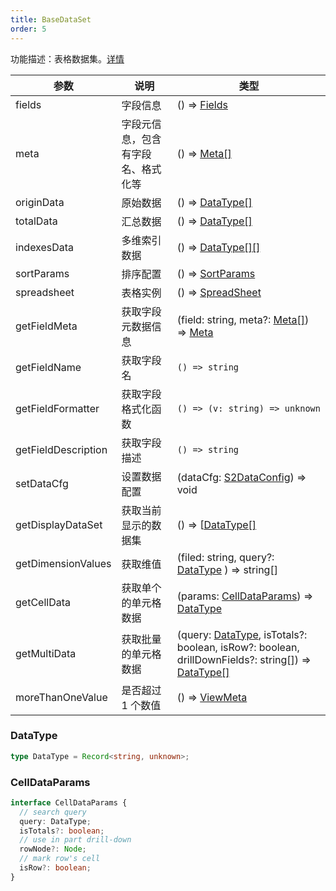 ```yaml
---
title: BaseDataSet
order: 5
---
```


功能描述：表格数据集。[详情](https://github.com/antvis/S2/blob/master/packages/s2-core/src/data-set/pivot-data-set.ts)

| 参数 | 说明 | 类型 |
| --- | --- | --- |
| fields | 字段信息 | () => [Fields](#/zh/docs/api/general/S2DataConfig#fields) |
| meta | 字段元信息，包含有字段名、格式化等 | () => [Meta[]](#/zh/docs/api/general/S2DataConfig#meta) |
| originData | 原始数据 | () => [DataType[]](#datatype) |
| totalData | 汇总数据 | () => [DataType[]](#datatype)  |
| indexesData | 多维索引数据 | () => [DataType[][]](#datatype)  |
| sortParams | 排序配置 | () => [SortParams](#/zh/docs/api/general/S2DataConfig#sortparams) |
| spreadsheet | 表格实例 | () => [SpreadSheet](#/zh/docs/api/basic-class/spreadsheet) |
| getFieldMeta | 获取字段元数据信息 | (field: string, meta?: [Meta[]](#/zh/docs/api/general/S2DataConfig#meta)) => [Meta](#/zh/docs/api/general/S2DataConfig#meta) |
| getFieldName | 获取字段名 | `() => string` |
| getFieldFormatter | 获取字段格式化函数 | `() => (v: string) => unknown` |
| getFieldDescription | 获取字段描述 | `() => string` |
| setDataCfg | 设置数据配置 | (dataCfg: [S2DataConfig](/zh/docs/api/general/S2DataConfig)) => void |
| getDisplayDataSet | 获取当前显示的数据集 | () => [[DataType[]](#datatype)  |
| getDimensionValues | 获取维值 | (filed: string, query?: [DataType](#datatype) ) => string[] |
| getCellData | 获取单个的单元格数据 | (params: [CellDataParams](#celldataparams)) => [DataType](#datatype) |
| getMultiData | 获取批量的单元格数据 | (query: [DataType](#datatype), isTotals?: boolean, isRow?: boolean, drillDownFields?: string[]) => [DataType[]](#datatype)|
| moreThanOneValue | 是否超过 1 个数值 | () => [ViewMeta](#viewmeta) |

### DataType

```ts
type DataType = Record<string, unknown>;
```

### CellDataParams

```ts
interface CellDataParams {
  // search query
  query: DataType;
  isTotals?: boolean;
  // use in part drill-down
  rowNode?: Node;
  // mark row's cell
  isRow?: boolean;
}
```
